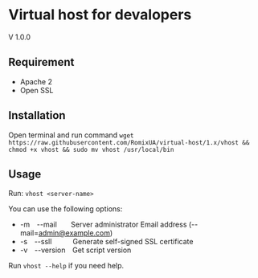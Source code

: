 # Virtual host for devalopers

V 1.0.0

## Requirement
- Apache 2
- Open SSL

## Installation

Open terminal and run command
   `wget https://raw.githubusercontent.com/RomixUA/virtual-host/1.x/vhost && chmod +x vhost && sudo mv vhost /usr/local/bin`

## Usage

Run: `vhost <server-name>`

You can use the following options:
* -m&emsp;--mail&emsp;&emsp;Server administrator Email address (--mail=admin@example.com)
* -s&emsp;--ssll&emsp;&emsp;&emsp;Generate self-signed SSL certificate
* -v&emsp;--version&emsp;Get script version

Run `vhost --help` if you need help.